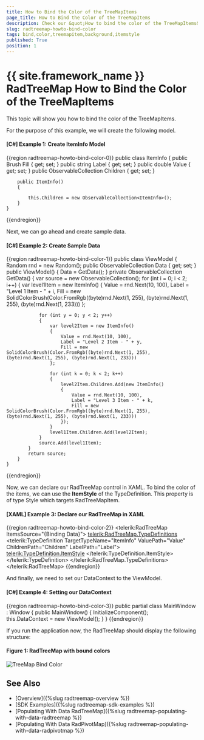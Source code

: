 ```yaml
---
title: How to Bind the Color of the TreeMapItems
page_title: How to Bind the Color of the TreeMapItems
description: Check our &quot;How to bind the color of the TreeMapItems&quot; documentation article for the RadTreeMap {{ site.framework_name }} control.
slug: radtreemap-howto-bind-color
tags: bind,color,treemapitem,background,itemstyle
published: True
position: 1
---
```


# {{ site.framework_name }} RadTreeMap How to Bind the Color of the TreeMapItems

This topic will show you how to bind the color of the TreeMapItems. 

For the purpose of this example, we will create the following model.

#### __[C#] Example 1: Create ItemInfo Model__
{{region radtreemap-howto-bind-color-0}}
	public class ItemInfo
	{
		public Brush Fill { get; set; }
		public string Label { get; set; }
		public double Value { get; set; }
		public ObservableCollection<ItemInfo> Children { get; set; }

		public ItemInfo()
		{
				
			this.Children = new ObservableCollection<ItemInfo>();
		}
	}
{{endregion}}

Next, we can go ahead and create sample data.

#### __[C#] Example 2: Create Sample Data__
{{region radtreemap-howto-bind-color-1}}
	public class ViewModel
    {
        Random rnd = new Random();
        public ObservableCollection<ItemInfo> Data { get; set; }
        public ViewModel()
        {
            Data = GetData();
        }
        private ObservableCollection<ItemInfo> GetData()
        {
            var source = new ObservableCollection<ItemInfo>();
            for (int i = 0; i < 2; i++)
            {
                var level1Item = new ItemInfo()
                {
                    Value = rnd.Next(10, 100),
                    Label = "Level 1 Item - " + i,
                    Fill = new SolidColorBrush(Color.FromRgb((byte)rnd.Next(1, 255), (byte)rnd.Next(1, 255), (byte)rnd.Next(1, 233)))
                };

                for (int y = 0; y < 2; y++)
                {
                    var level2Item = new ItemInfo()
                    {
                        Value = rnd.Next(10, 100),
                        Label = "Level 2 Item - " + y,
                        Fill = new SolidColorBrush(Color.FromRgb((byte)rnd.Next(1, 255), (byte)rnd.Next(1, 255), (byte)rnd.Next(1, 233)))
                    };

                    for (int k = 0; k < 2; k++)
                    {
                        level2Item.Children.Add(new ItemInfo()
                        {
                            Value = rnd.Next(10, 100),
                            Label = "Level 3 Item - " + k,
                            Fill = new SolidColorBrush(Color.FromRgb((byte)rnd.Next(1, 255), (byte)rnd.Next(1, 255), (byte)rnd.Next(1, 233)))
                        });
                    }
                    level1Item.Children.Add(level2Item);
                }
                source.Add(level1Item);
            }
            return source;
        }
    }
{{endregion}}

Now, we can declare our RadTreeMap control in XAML. To bind the color of the items, we can use the __ItemStyle__ of the TypeDefinition. This property is of type Style which targets RadTreeMapItem.

#### __[XAML] Example 3: Declare our RadTreeMap in XAML__
{{region radtreemap-howto-bind-color-2}}
	<telerik:RadTreeMap ItemsSource="{Binding Data}">
		<telerik:RadTreeMap.TypeDefinitions>
			<telerik:TypeDefinition TargetTypeName="ItemInfo" ValuePath="Value" ChildrenPath="Children" LabelPath="Label">
				<telerik:TypeDefinition.ItemStyle>
					<Style TargetType="telerik:RadTreeMapItem">
						<Setter Property="Background" Value="{Binding DataItem.Fill}" />
					</Style>
				</telerik:TypeDefinition.ItemStyle>
			</telerik:TypeDefinition>
		</telerik:RadTreeMap.TypeDefinitions>
	</telerik:RadTreeMap>
{{endregion}}

And finally, we need to set our DataContext to the ViewModel.

#### __[C#] Example 4: Setting our DataContext__
{{region radtreemap-howto-bind-color-3}}
	public partial class MainWindow : Window
	{
		public MainWindow()
		{
			InitializeComponent();            
			this.DataContext = new ViewModel();
		}
	}
{{endregion}}

If you run the application now, the RadTreeMap should display the following structure:

#### Figure 1: RadTreeMap with bound colors 
![TreeMap Bind Color](images/radtreemap-howto-bind-color-1.png)

## See Also
* [Overview]({%slug radtreemap-overview %})
* [SDK Examples]({%slug radtreemap-sdk-examples %})
* [Populating With Data RadTreeMap]({%slug radtreemap-populating-with-data-radtreemap %})
* [Populating With Data RadPivotMap]({%slug radtreemap-populating-with-data-radpivotmap %})
